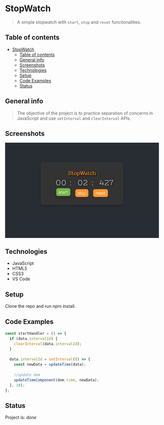 # StopWatch

> A simple stopwatch with `start`, `stop` and `reset` functionalities.

## Table of contents

- [StopWatch](#stopwatch)
  - [Table of contents](#table-of-contents)
  - [General info](#general-info)
  - [Screenshots](#screenshots)
  - [Technologies](#technologies)
  - [Setup](#setup)
  - [Code Examples](#code-examples)
  - [Status](#status)

## General info

> The objective of the project is to practice separation of concerns in
> JavaScript and use `setInterval` and `clearInterval` APIs.

## Screenshots

![Example screenshot](./planning/screenshotStopWatch.png)

## Technologies

- JavaScript
- HTML5
- CSS3
- VS Code

## Setup

Clone the repo and run npm install.

## Code Examples

```js
const startHandler = () => {
  if (data.intervalId) {
    clearInterval(data.intervalId);
  }

  data.intervalId = setInterval(() => {
    const newData = updateTime(data);

    //update dom
    updateTimeComponent(dom.time, newData);
  }, 10);
};
```

## Status

Project is: _done_
